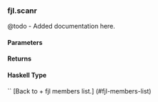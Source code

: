 ### fjl.scanr
@todo - Added documentation here.

#### Parameters

#### Returns
 
#### Haskell Type
``
[Back to  + fjl members list.]
(#fjl-members-list)
